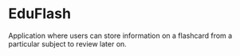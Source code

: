 # EduFlash
Application where users can store information on a flashcard from a particular subject to review later on.
